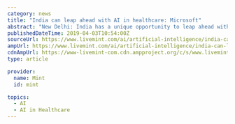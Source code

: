 ```yaml
---
category: news
title: "India can leap ahead with AI in healthcare: Microsoft"
abstract: "New Delhi: India has a unique opportunity to leap ahead with Artificial Intelligence (AI) in healthcare, as well as to bring the powers of cloud and AI to the broader world, a top Microsoft executive said on Wednesday. According to Peter Lee, Corporate ..."
publishedDateTime: 2019-04-03T10:54:00Z
sourceUrl: https://www.livemint.com/ai/artificial-intelligence/india-can-leap-ahead-with-ai-in-healthcare-microsoft-1554288218354.html
ampUrl: https://www.livemint.com/ai/artificial-intelligence/india-can-leap-ahead-with-ai-in-healthcare-microsoft/amp-1554288218354.html
cdnAmpUrl: https://www-livemint-com.cdn.ampproject.org/c/s/www.livemint.com/ai/artificial-intelligence/india-can-leap-ahead-with-ai-in-healthcare-microsoft/amp-1554288218354.html
type: article

provider:
  name: Mint
  id: mint

topics:
  - AI
  - AI in Healthcare
---
```

